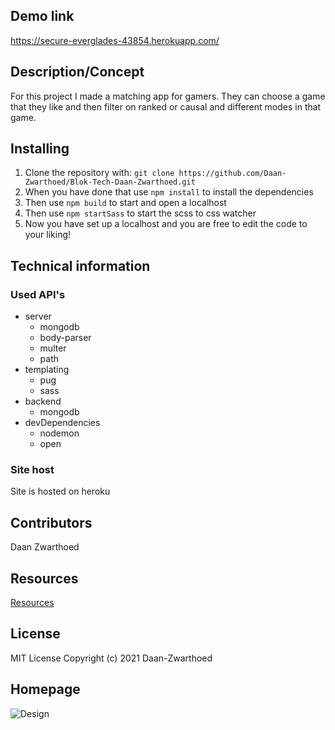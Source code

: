 ## Demo link
https://secure-everglades-43854.herokuapp.com/


## Description/Concept
For this project I made a matching app for gamers. They can choose a game that they like and then filter on ranked or causal and different modes in that game.

## Installing
1. Clone the repository with: `git clone https://github.com/Daan-Zwarthoed/Blok-Tech-Daan-Zwarthoed.git`
2. When you have done that use `npm install` to install the dependencies
3. Then use `npm build` to start and open a localhost
4. Then use `npm startSass` to start the scss to css watcher
5. Now you have set up a localhost and you are free to edit the code to your liking!

## Technical information
### Used API's
* server
  * mongodb    
  * body-parser 
  * multer
  * path
* templating
  * pug
  * sass
* backend
  * mongodb  
* devDependencies
  * nodemon
  * open

### Site host
Site is hosted on heroku

## Contributors
Daan Zwarthoed

## Resources
[Resources](https://github.com/Daan-Zwarthoed/Blok-Tech-Daan-Zwarthoed/wiki/resources)

## License
MIT License
Copyright (c) 2021 Daan-Zwarthoed

## Homepage
![Design](https://docs.google.com/drawings/d/e/2PACX-1vS668mqTB9u2b4MgdRKYI1es9sf4KEQU-ZGfPMUhFS8ZSAbtaSbm_2LWu2f29lYhL8jUiz44hDYYWR0/pub?w=345&h=616)
